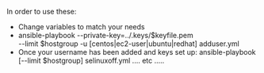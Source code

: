 In order to use these:

- Change variables to match your needs
- ansible-playbook --private-key=../.keys/$keyfile.pem  \
		--limit $hostgroup -u [centos|ec2-user|ubuntu|redhat] adduser.yml
- Once your username has been added and keys set up:
   ansible-playbook [--limit $hostgroup] selinuxoff.yml
  .... etc .....
